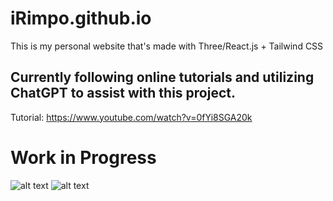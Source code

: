 # iRimpo.github.io
This is my personal website that's made with Three/React.js + Tailwind CSS

## Currently following online tutorials and utilizing ChatGPT to assist with this project.

Tutorial:
https://www.youtube.com/watch?v=0fYi8SGA20k

# Work in Progress
![alt text](https://cdn.discordapp.com/attachments/1096857111817896117/1104898535838732329/image.png)
![alt text](https://cdn.discordapp.com/attachments/1096857111817896117/1104618772574257192/logo-color.png)
